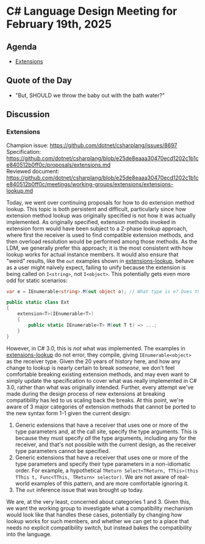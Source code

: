 # C# Language Design Meeting for February 19th, 2025

## Agenda

- [Extensions](#extensions)

## Quote of the Day

- "But, SHOULD we throw the baby out with the bath water?"

## Discussion

### Extensions

Champion issue: https://github.com/dotnet/csharplang/issues/8697  
Specification: https://github.com/dotnet/csharplang/blob/e25de8eaaa30470ecd1202c1b1ce840512b0ff0c/proposals/extensions.md  
Reviewed document: https://github.com/dotnet/csharplang/blob/e25de8eaaa30470ecd1202c1b1ce840512b0ff0c/meetings/working-groups/extensions/extensions-lookup.md

Today, we went over continuing proposals for how to do extension method lookup. This topic is both persistent and difficult, particularly since how extension method
lookup was originally specified is not how it was actually implemented. As originally specified, extension methods invoked in extension form would have been subject
to a 2-phase lookup approach, where first the receiver is used to find compatible extension methods, and then overload resolution would be performed among those
methods. As the LDM, we generally prefer this approach; it is the most consistent with how lookup works for actual instance members. It would also ensure that
"weird" results, like the `out` examples shown in [extensions-lookup], behave as a user might naively expect, failing to unify because the extension is being
called on `I<string>`, not `I<object>`. This potentially gets even more odd for static scenarios:

```cs
var e = IEnumerable<string>.M(out object o); // What type is e? Does this line compile?

public static class Ext
{
    extension<T>(IEnumerable<T>)
    {
        public static IEnumerable<T> M(out T t) => ...;
    }
}
```

However, in C# 3.0, this is _not_ what was implemented. The examples in [extensions-lookup] do not error, they compile, giving `IEnumerable<object>` as the
receiver type. Given the 20 years of history here, and how any change to lookup is nearly certain to break _someone_, we don't feel comfortable breaking existing
extension methods, and may even want to simply update the specification to cover what was really implemented in C# 3.0, rather than what was originally intended.
Further, every attempt we've made during the design process of new extensions at breaking compatibility has led to us scaling back the breaks. At this point,
we're aware of 3 major categories of extension methods that cannot be ported to the new syntax form 1-1 given the current design:

1. Generic extensions that have a receiver that uses one or more of the type parameters and, at the call site, specify the type arguments. This is because they must
   specify _all_ the type arguments, including any for the receiver, and that's not possible with the current design, as the receiver type parameters cannot be
   specified.
2. Generic extensions that have a receiver that uses one or more of the type parameters and specify their type parameters in a non-idiomatic order. For example, a
   hypothetical `TReturn Select<TReturn, TThis>(this TThis t, Func<TThis, TReturn> selector)`. We are not aware of real-world examples of this pattern, and are more
   comfortable ignoring it.
3. The `out` inference issue that was brought up today.

We are, at the very least, concerned about categories 1 and 3. Given this, we want the working group to investigate what a compatibility mechanism would look like
that handles these cases, potentially by changing how lookup works for such members, and whether we can get to a place that needs no explicit compatibility switch,
but instead bakes the compatibility into the language.

[extensions-lookup]: https://github.com/dotnet/csharplang/blob/e25de8eaaa30470ecd1202c1b1ce840512b0ff0c/meetings/working-groups/extensions/extensions-lookup.md#aligning-with-implementation-of-classic-extension-methods
